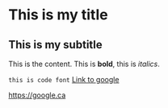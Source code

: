# This is my title

## This is my subtitle

This is the content. This is **bold**, this is *italics*. 

`this is code font`
[Link to google](https://google.ca/)

<https://google.ca>